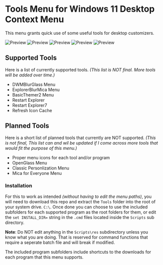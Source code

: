 # Tools Menu for Windows 11 Desktop Context Menu
This menu grants quick use of some useful tools for desktop customizers.

![Preview][Preview1]
![Preview][Preview2]
![Preview][Preview3]
![Preview][Preview4]
![Preview][Preview5]

## Supported Tools
Here is a list of currently supported tools. *(This list is NOT final. More tools will be added over time.)*

- DWMBlurGlass Menu
- ExplorerBlurMica Menu
- BasicThemer2 Menu
- Restart Explorer
- Restart Explorer7
- Refresh Icon Cache

## Planned Tools
Here is a short list of planned tools that currently are NOT supported. *(This is not final, This list can and wil be updated if I come across more tools that would fit the purpose of this menu.)*

- Proper menu icons for each tool and/or program
- OpenGlass Menu
- Classic Personlization Menu
- Mica for Everyone Menu

### Installation
For this to work as intended *(without having to edit the menu paths)*, you will need to download this repo and extract the `Tools` folder into the root of your system drive. `C:\`. Once done you can choose to use the included subfolders for each supported program as the root folders for them, or edit the `set INSTALL_DIR=` string in the `.cmd` files located inside the `Scripts` sub directory.

**Note**: Do NOT edit anything in the `Scripts\res` subdirectory unless you know what you are doing. That is reserved for command functions that require a seperate batch file and will break if modified.

The included program subfolders include shortcuts to the downloads for each program that this menu supports.



[Preview1]: 0uLvdoetXF.png
[Preview2]: 5UrAFehhQu.png
[Preview3]: u7AmsWaw9t.png
[Preview4]: zQGJDKer7L.png
[Preview5]: Dqnb1pLaD4